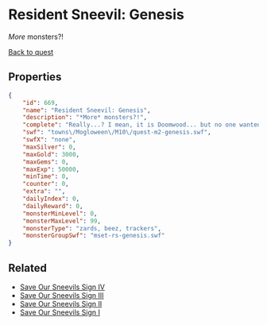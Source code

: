 # Resident Sneevil: Genesis

*More* monsters?!

[Back to quest](../quests.md)

## Properties

```json
{
    "id": 669,
    "name": "Resident Sneevil: Genesis",
    "description": "*More* monsters?!",
    "complete": "Really...? I mean, it is Doomwood... but no one wanted to check out the creepy abandoned mansion?",
    "swf": "towns\/Mogloween\/M10\/quest-m2-genesis.swf",
    "swfX": "none",
    "maxSilver": 0,
    "maxGold": 3000,
    "maxGems": 0,
    "maxExp": 50000,
    "minTime": 0,
    "counter": 0,
    "extra": "",
    "dailyIndex": 0,
    "dailyReward": 0,
    "monsterMinLevel": 0,
    "monsterMaxLevel": 99,
    "monsterType": "zards, beez, trackers",
    "monsterGroupSwf": "mset-rs-genesis.swf"
}
```

## Related

- [Save Our Sneevils Sign IV](../items/4367-save-our-sneevils-sign-iv.md)
- [Save Our Sneevils Sign III](../items/4368-save-our-sneevils-sign-iii.md)
- [Save Our Sneevils Sign II](../items/4369-save-our-sneevils-sign-ii.md)
- [Save Our Sneevils Sign I](../items/4370-save-our-sneevils-sign-i.md)

